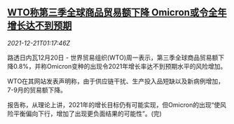 <!--1640050262000-->
[WTO称第三季全球商品贸易额下降 Omicron或令全年增长达不到预期](https://cn.reuters.com/article/wto-q3-global-commodities-trade-1221-idCNKBS2J003W)
------

<div><i>2021-12-21T01:17:46Z</i></div><p>路透日内瓦12月20日 - 世界贸易组织(WTO)周一表示，第三季全球商品贸易额下降0.8%，并称Omicron变种的出现令2021年增长率达不到预期水平的风险增加。</p><p>WTO在其网站发表声明称，由于供应链干扰、生产投入品短缺以及新病例增加，7-9月的贸易额下降。</p><p>报告称，从理论上讲，2021年的增长目标仍有可能实现，但Omicron的出现“使风险平衡偏向下行，增加了出现更负面结果的可能性”。(完)</p>

